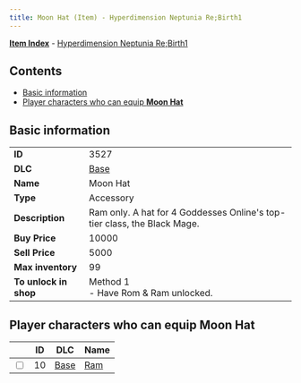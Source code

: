 ```yaml
---
title: Moon Hat (Item) - Hyperdimension Neptunia Re;Birth1
---
```


[**Item Index**](/neptunia/rb1/item/index.html) - [Hyperdimension Neptunia Re;Birth1](/neptunia/rb1)

## Contents

- [Basic information](#basic-information)
- [Player characters who can equip **Moon Hat**](#player-characters-who-can-equip-moon-hat)

## Basic information

|   |   |
| -- | -- |
| **ID** | 3527 |
| **DLC** | [Base](/neptunia/rb1/dlc/1-base.html) |
| **Name** | Moon Hat |
| **Type** | Accessory |
| **Description** | Ram only. A hat for 4 Goddesses Online's top-tier class, the Black Mage. |
| **Buy Price** | 10000 |
| **Sell Price** | 5000 |
| **Max inventory** | 99 |
| **To unlock in shop** | Method 1<br />- Have Rom & Ram unlocked. |


## Player characters who can equip **Moon Hat**

|    | ID | DLC | Name |
| -- | -- | --- | ---- |
| <input type="checkbox" id="rb1-player-1-10" class="trackbox" /> | 10 | [Base](/neptunia/rb1/dlc/1-base.html) | [Ram](/neptunia/rb1/player/1-10-ram.html) |
